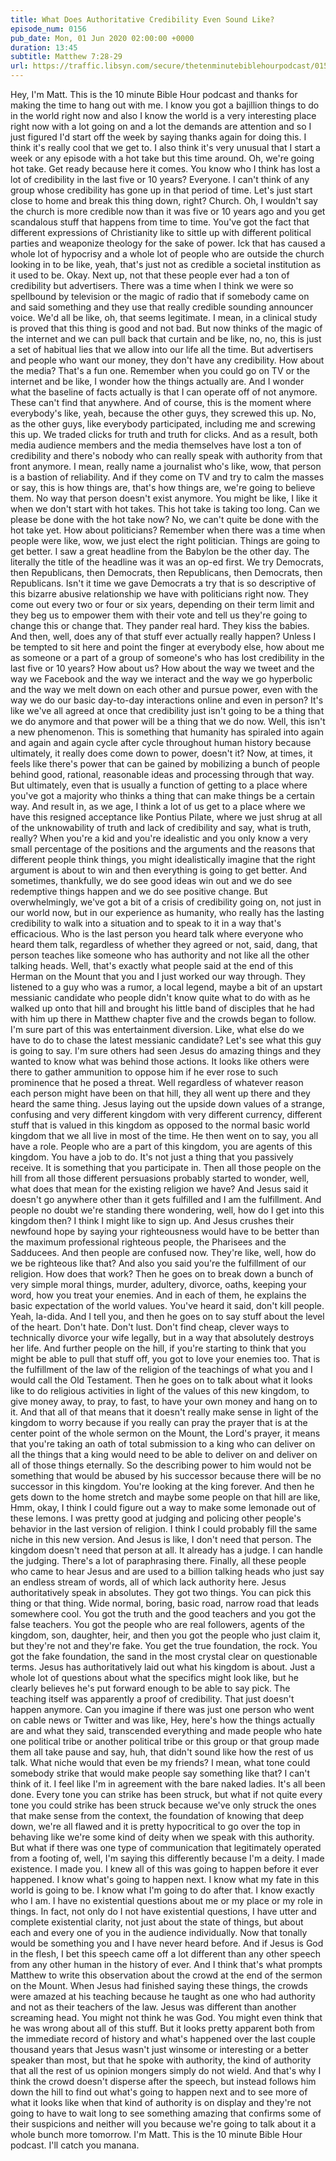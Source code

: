 ```yaml
---
title: What Does Authoritative Credibility Even Sound Like?
episode_num: 0156
pub_date: Mon, 01 Jun 2020 02:00:00 +0000
duration: 13:45
subtitle: Matthew 7:28-29
url: https://traffic.libsyn.com/secure/thetenminutebiblehourpodcast/0156_-_What_Does_Authoritative_Credibility_Even_Sound_Like.mp3
---
```


 Hey, I'm Matt. This is the 10 minute Bible Hour podcast and thanks for making the time to hang out with me. I know you got a bajillion things to do in the world right now and also I know the world is a very interesting place right now with a lot going on and a lot the demands are attention and so I just figured I'd start off the week by saying thanks again for doing this. I think it's really cool that we get to. I also think it's very unusual that I start a week or any episode with a hot take but this time around. Oh, we're going hot take. Get ready because here it comes. You know who I think has lost a lot of credibility in the last five or 10 years? Everyone. I can't think of any group whose credibility has gone up in that period of time. Let's just start close to home and break this thing down, right? Church. Oh, I wouldn't say the church is more credible now than it was five or 10 years ago and you get scandalous stuff that happens from time to time. You've got the fact that different expressions of Christianity like to sittle up with different political parties and weaponize theology for the sake of power. Ick that has caused a whole lot of hypocrisy and a whole lot of people who are outside the church looking in to be like, yeah, that's just not as credible a societal institution as it used to be. Okay. Next up, not that these people ever had a ton of credibility but advertisers. There was a time when I think we were so spellbound by television or the magic of radio that if somebody came on and said something and they use that really credible sounding announcer voice. We'd all be like, oh, that seems legitimate. I mean, in a clinical study is proved that this thing is good and not bad. But now thinks of the magic of the internet and we can pull back that curtain and be like, no, no, this is just a set of habitual lies that we allow into our life all the time. But advertisers and people who want our money, they don't have any credibility. How about the media? That's a fun one. Remember when you could go on TV or the internet and be like, I wonder how the things actually are. And I wonder what the baseline of facts actually is that I can operate off of not anymore. These can't find that anywhere. And of course, this is the moment where everybody's like, yeah, because the other guys, they screwed this up. No, as the other guys, like everybody participated, including me and screwing this up. We traded clicks for truth and truth for clicks. And as a result, both media audience members and the media themselves have lost a ton of credibility and there's nobody who can really speak with authority from that front anymore. I mean, really name a journalist who's like, wow, that person is a bastion of reliability. And if they come on TV and try to calm the masses or say, this is how things are, that's how things are, we're going to believe them. No way that person doesn't exist anymore. You might be like, I like it when we don't start with hot takes. This hot take is taking too long. Can we please be done with the hot take now? No, we can't quite be done with the hot take yet. How about politicians? Remember when there was a time when people were like, wow, we just elect the right politician. Things are going to get better. I saw a great headline from the Babylon be the other day. The literally the title of the headline was it was an op-ed first. We try Democrats, then Republicans, then Democrats, then Republicans, then Democrats, then Republicans. Isn't it time we gave Democrats a try that is so descriptive of this bizarre abusive relationship we have with politicians right now. They come out every two or four or six years, depending on their term limit and they beg us to empower them with their vote and tell us they're going to change this or change that. They pander real hard. They kiss the babies. And then, well, does any of that stuff ever actually really happen? Unless I be tempted to sit here and point the finger at everybody else, how about me as someone or a part of a group of someone's who has lost credibility in the last five or 10 years? How about us? How about the way we tweet and the way we Facebook and the way we interact and the way we go hyperbolic and the way we melt down on each other and pursue power, even with the way we do our basic day-to-day interactions online and even in person? It's like we've all agreed at once that credibility just isn't going to be a thing that we do anymore and that power will be a thing that we do now. Well, this isn't a new phenomenon. This is something that humanity has spiraled into again and again and again cycle after cycle throughout human history because ultimately, it really does come down to power, doesn't it? Now, at times, it feels like there's power that can be gained by mobilizing a bunch of people behind good, rational, reasonable ideas and processing through that way. But ultimately, even that is usually a function of getting to a place where you've got a majority who thinks a thing that can make things be a certain way. And result in, as we age, I think a lot of us get to a place where we have this resigned acceptance like Pontius Pilate, where we just shrug at all of the unknowability of truth and lack of credibility and say, what is truth, really? When you're a kid and you're idealistic and you only know a very small percentage of the positions and the arguments and the reasons that different people think things, you might idealistically imagine that the right argument is about to win and then everything is going to get better. And sometimes, thankfully, we do see good ideas win out and we do see redemptive things happen and we do see positive change. But overwhelmingly, we've got a bit of a crisis of credibility going on, not just in our world now, but in our experience as humanity, who really has the lasting credibility to walk into a situation and to speak to it in a way that's efficacious. Who is the last person you heard talk where everyone who heard them talk, regardless of whether they agreed or not, said, dang, that person teaches like someone who has authority and not like all the other talking heads. Well, that's exactly what people said at the end of this Herman on the Mount that you and I just worked our way through. They listened to a guy who was a rumor, a local legend, maybe a bit of an upstart messianic candidate who people didn't know quite what to do with as he walked up onto that hill and brought his little band of disciples that he had with him up there in Matthew chapter five and the crowds began to follow. I'm sure part of this was entertainment diversion. Like, what else do we have to do to chase the latest messianic candidate? Let's see what this guy is going to say. I'm sure others had seen Jesus do amazing things and they wanted to know what was behind those actions. It looks like others were there to gather ammunition to oppose him if he ever rose to such prominence that he posed a threat. Well regardless of whatever reason each person might have been on that hill, they all went up there and they heard the same thing. Jesus laying out the upside down values of a strange, confusing and very different kingdom with very different currency, different stuff that is valued in this kingdom as opposed to the normal basic world kingdom that we all live in most of the time. He then went on to say, you all have a role. People who are a part of this kingdom, you are agents of this kingdom. You have a job to do. It's not just a thing that you passively receive. It is something that you participate in. Then all those people on the hill from all those different persuasions probably started to wonder, well, what does that mean for the existing religion we have? And Jesus said it doesn't go anywhere other than it gets fulfilled and I am the fulfillment. And people no doubt we're standing there wondering, well, how do I get into this kingdom then? I think I might like to sign up. And Jesus crushes their newfound hope by saying your righteousness would have to be better than the maximum professional righteous people, the Pharisees and the Sadducees. And then people are confused now. They're like, well, how do we be righteous like that? And also you said you're the fulfillment of our religion. How does that work? Then he goes on to break down a bunch of very simple moral things, murder, adultery, divorce, oaths, keeping your word, how you treat your enemies. And in each of them, he explains the basic expectation of the world values. You've heard it said, don't kill people. Yeah, la-dida. And I tell you, and then he goes on to say stuff about the level of the heart. Don't hate. Don't lust. Don't find cheap, clever ways to technically divorce your wife legally, but in a way that absolutely destroys her life. And further people on the hill, if you're starting to think that you might be able to pull that stuff off, you got to love your enemies too. That is the fulfillment of the law of the religion of the teachings of what you and I would call the Old Testament. Then he goes on to talk about what it looks like to do religious activities in light of the values of this new kingdom, to give money away, to pray, to fast, to have your own money and hang on to it. And that all of that means that it doesn't really make sense in light of the kingdom to worry because if you really can pray the prayer that is at the center point of the whole sermon on the Mount, the Lord's prayer, it means that you're taking an oath of total submission to a king who can deliver on all the things that a king would need to be able to deliver on and deliver on all of those things eternally. So the describing power to him would not be something that would be abused by his successor because there will be no successor in this kingdom. You're looking at the king forever. And then he gets down to the home stretch and maybe some people on that hill are like, Hmm, okay, I think I could figure out a way to make some lemonade out of these lemons. I was pretty good at judging and policing other people's behavior in the last version of religion. I think I could probably fill the same niche in this new version. And Jesus is like, I don't need that person. The kingdom doesn't need that person at all. It already has a judge. I can handle the judging. There's a lot of paraphrasing there. Finally, all these people who came to hear Jesus and are used to a billion talking heads who just say an endless stream of words, all of which lack authority here. Jesus authoritatively speak in absolutes. They got two things. You can pick this thing or that thing. Wide normal, boring, basic road, narrow road that leads somewhere cool. You got the truth and the good teachers and you got the false teachers. You got the people who are real followers, agents of the kingdom, son, daughter, heir, and then you got the people who just claim it, but they're not and they're fake. You get the true foundation, the rock. You got the fake foundation, the sand in the most crystal clear on questionable terms. Jesus has authoritatively laid out what his kingdom is about. Just a whole lot of questions about what the specifics might look like, but he clearly believes he's put forward enough to be able to say pick. The teaching itself was apparently a proof of credibility. That just doesn't happen anymore. Can you imagine if there was just one person who went on cable news or Twitter and was like, Hey, here's how the things actually are and what they said, transcended everything and made people who hate one political tribe or another political tribe or this group or that group made them all take pause and say, huh, that didn't sound like how the rest of us talk. What niche would that even be my friends? I mean, what tone could somebody strike that would make people say something like that? I can't think of it. I feel like I'm in agreement with the bare naked ladies. It's all been done. Every tone you can strike has been struck, but what if not quite every tone you could strike has been struck because we've only struck the ones that make sense from the context, the foundation of knowing that deep down, we're all flawed and it is pretty hypocritical to go over the top in behaving like we're some kind of deity when we speak with this authority. But what if there was one type of communication that legitimately operated from a footing of, well, I'm saying this differently because I'm a deity. I made existence. I made you. I knew all of this was going to happen before it ever happened. I know what's going to happen next. I know what my fate in this world is going to be. I know what I'm going to do after that. I know exactly who I am. I have no existential questions about me or my place or my role in things. In fact, not only do I not have existential questions, I have utter and complete existential clarity, not just about the state of things, but about each and every one of you in the audience individually. Now that tonally would be something you and I have never heard before. And if Jesus is God in the flesh, I bet this speech came off a lot different than any other speech from any other human in the history of ever. And I think that's what prompts Matthew to write this observation about the crowd at the end of the sermon on the Mount. When Jesus had finished saying these things, the crowds were amazed at his teaching because he taught as one who had authority and not as their teachers of the law. Jesus was different than another screaming head. You might not think he was God. You might even think that he was wrong about all of this stuff. But it looks pretty apparent both from the immediate record of history and what's happened over the last couple thousand years that Jesus wasn't just winsome or interesting or a better speaker than most, but that he spoke with authority, the kind of authority that all the rest of us opinion mongers simply do not wield. And that's why I think the crowd doesn't disperse after the speech, but instead follows him down the hill to find out what's going to happen next and to see more of what it looks like when that kind of authority is on display and they're not going to have to wait long to see something amazing that confirms some of their suspicions and neither will you because we're going to talk about it a whole bunch more tomorrow. I'm Matt. This is the 10 minute Bible Hour podcast. I'll catch you manana.